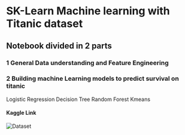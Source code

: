 # SK-Learn Machine learning with Titanic dataset

## Notebook divided in 2 parts

### 1 General Data understanding and Feature Engineering

### 2 Building machine Learning models to predict survival on titanic
Logistic Regression
Decision Tree
Random Forest
Kmeans


#### Kaggle Link
![Dataset](https://www.kaggle.com/competitions/titanic)